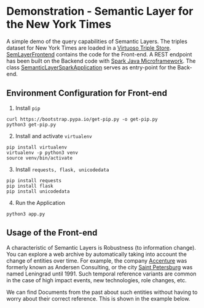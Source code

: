 # Demonstration - Semantic Layer for the New York Times

A simple demo of the query capabilities of Semantic Layers. The triples dataset for New York Times are loaded in a [Virtuoso Triple Store](https://virtuoso.openlinksw.com/). [SemLayerFrontend](https://github.com/vkasturia/semantic-layers/tree/master/Demonstration/SemLayerFrontend) contains the code for the Front-end. A REST endpoint has been built on the Backend code with [Spark Java Microframework](https://sparkjava.com/). The class [SemanticLayerSparkApplication](https://github.com/vkasturia/semantic-layers/blob/master/Demonstration/SemLayerFunctions/src/main/java/l3s/de/spark/SemanticLayerSparkApplication.java) serves as entry-point for the Back-end. 

## Environment Configuration for Front-end

1. Install `pip`
```
curl https://bootstrap.pypa.io/get-pip.py -o get-pip.py
python3 get-pip.py
```

2. Install and activate `virtualenv`
```
pip install virtualenv
virtualenv -p python3 venv
source venv/bin/activate
```

3. Install `requests, flask, unicodedata` 
```
pip install requests
pip install flask
pip install unicodedata
```

4. Run the Application
```
python3 app.py
```
## Usage of the Front-end

A characteristic of Semantic Layers is Robustness (to information change). You can explore a web archive by automatically taking into account the
change of entities over time. For example, the company [Accenture](https://en.wikipedia.org/wiki/Accenture) was formerly known as Andersen Consulting, or the city [Saint Petersburg](https://en.wikipedia.org/wiki/Saint_Petersburg) was named Leningrad until 1991. Such temporal reference variants are common in the case of high impact events, new technologies, role changes, etc. 

We can find Documents from the past about such entities without having to worry about their correct reference. This is shown in the example below.  

 
